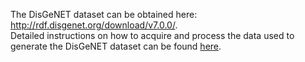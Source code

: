 The DisGeNET dataset can be obtained here: http://rdf.disgenet.org/download/v7.0.0/. <br>
Detailed instructions on how to acquire and process the data used to generate the DisGeNET dataset can be found [here](https://github.com/KGAccuracyEval/reliable-kg-estimation/blob/main/README.md#disgenet).
